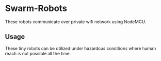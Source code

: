 # Swarm-Robots
These robots communicate over private wifi network using NodeMCU. 
## Usage
These tiny robots can be utilized under hazardous conditions where human reach is not possible all the time.
